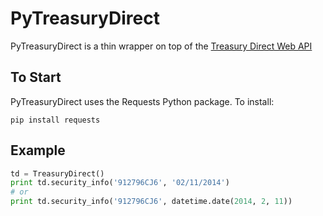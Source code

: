 # PyTreasuryDirect
PyTreasuryDirect is a thin wrapper on top of the [Treasury Direct Web API][1]

## To Start
PyTreasuryDirect uses the Requests Python package. To install:
```
pip install requests
```

## Example 
```python
td = TreasuryDirect()
print td.security_info('912796CJ6', '02/11/2014') 
# or 
print td.security_info('912796CJ6', datetime.date(2014, 2, 11))
```

[1]: https://www.treasurydirect.gov/webapis/webapisindex.htm 